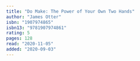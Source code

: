 ```yaml
---
title: "Do Make: The Power of Your Own Two Hands"
author: "James Otter"
isbn: "1907974865"
isbn13: "9781907974861"
rating: 5
pages: 128
read: "2020-11-05"
added: "2020-09-03"
---
```



